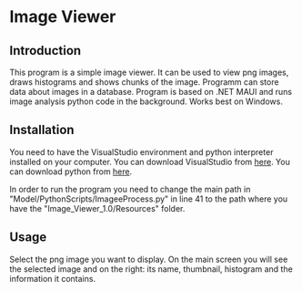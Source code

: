 # Image Viewer

## Introduction

This program is a simple image viewer. It can be used to view png images, draws histograms and shows chunks of the image. Programm can store data about images in a database.
Program is based on .NET MAUI and runs image analysis python code in the background. Works best on Windows.

## Installation

You need to have the VisualStudio environment and python interpreter installed on your computer. You can download VisualStudio from [here](https://visualstudio.microsoft.com/pl/downloads/). You can download python from [here](https://www.python.org/downloads/).

In order to run the program you need to change the main path in "Model/PythonScripts/ImageeProcess.py" in line 41 to the path where you have the "Image_Viewer_1.0/Resources" folder.

## Usage

Select the png image you want to display. On the main screen you will see the selected image and on the right: its name, thumbnail, histogram and the information it contains.
